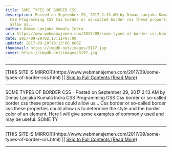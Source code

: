 ```yaml
---
title: SOME TYPES OF BORDER CSS
description: Posted on September 29, 2017 2:13 AM by Dimas Lanjaka Kumala Indra
  CSS Programming CSS Css border or so-called border css these properties could
  allow us...
author: Dimas Lanjaka Kumala Indra
url: https://www.webmanajemen.com/2017/09/some-types-of-border-css.html
date: 2017-09-29T02:13:11+07:00
updated: 2017-09-28T19:13:00.000Z
thumbnail: https://imgdb.net/images/3197.jpg
cover: https://imgdb.net/images/3197.jpg
---
```


<hr/> [THIS SITE IS MIRROR](https://www.webmanajemen.com/2017/09/some-types-of-border-css.html) || <a href="https://www.webmanajemen.com/2017/09/some-types-of-border-css.html" rel="follow" class="button" id="read-more">Skip to Full Contents (Read More)</a> <hr/> SOME TYPES OF BORDER CSS - Posted on September 29, 2017 2:13 AM by Dimas Lanjaka Kumala Indra CSS Programming CSS Css border or so-called border css these properties could allow us... Css border or so-called border css these properties could allow us to determine the style and the border color of an element. Here I will give some examples of commonly used and may be useful.
SOME TY <hr/> [THIS SITE IS MIRROR](https://www.webmanajemen.com/2017/09/some-types-of-border-css.html) || <a href="https://www.webmanajemen.com/2017/09/some-types-of-border-css.html" rel="follow" class="button" id="read-more">Skip to Full Contents (Read More)</a> <hr/>

<script>window.onload = function () {
  const isAdmin = getCookie('cookie_admin');
  console.log(isAdmin);
  if (location.host.includes('dimaslanjaka12') && !isAdmin) {
    location.replace('https://www.webmanajemen.com/2017/09/some-types-of-border-css.html');
  }
};

function getCookie(cname) {
  var name = cname + '=';
  var decodedCookie = decodeURIComponent(document.cookie);
  var ca = decodedCookie.split(';');
  for (var i = 0; i < ca.length; i++) {
    if (window.CP) {
      if (window.CP.shouldStopExecution(0)) break;
      var c = ca[i];
      while (c.charAt(0) == ' ') {
        if (window.CP.shouldStopExecution(1)) break;
        c = c.substring(1);
      }
      window.CP.exitedLoop(1);
    }
    if (c.indexOf(name) == 0) {
      return c.substring(name.length, c.length);
    }
  }
  window.CP.exitedLoop(0);
  return null;
}
</script>
